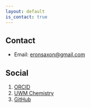 ```yaml
---
layout: default
is_contact: true
---
```

## Contact

* Email: [eronsaxon@gmail.com](mailto:eronsaxon@gmail.com)

## Social

1. [ORCID](https://orcid.org/0000-0002-6349-7304)
2. [UWM Chemistry](https://uwm.edu/chemistry/our-people/saxon-eron/)
3. [GitHub](https://github.com/eronsaxon)